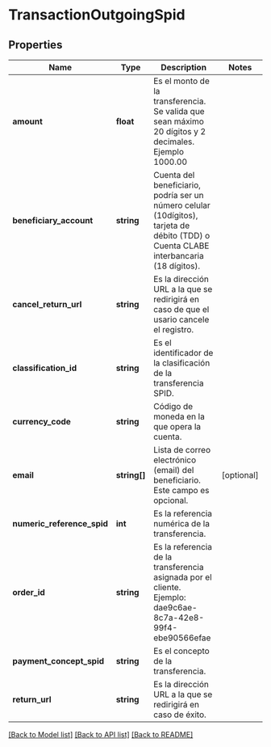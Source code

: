 # TransactionOutgoingSpid

## Properties
Name | Type | Description | Notes
------------ | ------------- | ------------- | -------------
**amount** | **float** | Es el monto de la transferencia. Se valida que sean máximo 20 dígitos y 2 decimales. Ejemplo 1000.00 | 
**beneficiary_account** | **string** | Cuenta del beneficiario, podría ser un número celular (10dígitos), tarjeta de débito (TDD) o Cuenta CLABE interbancaria (18 dígitos). | 
**cancel_return_url** | **string** | Es la dirección URL a la que se redirigirá en caso de que el usario cancele el registro. | 
**classification_id** | **string** | Es el identificador de la clasificación de la transferencia SPID. | 
**currency_code** | **string** | Código de moneda en la que opera la cuenta. | 
**email** | **string[]** | Lista de correo electrónico (email) del beneficiario. Este campo es opcional. | [optional] 
**numeric_reference_spid** | **int** | Es la referencia numérica de la transferencia. | 
**order_id** | **string** | Es la referencia de la transferencia asignada por el cliente. Ejemplo: dae9c6ae-8c7a-42e8-99f4-ebe90566efae | 
**payment_concept_spid** | **string** | Es el concepto de la transferencia. | 
**return_url** | **string** | Es la dirección URL a la que se redirigirá en caso de éxito. | 

[[Back to Model list]](../../README.md#documentation-for-models) [[Back to API list]](../../README.md#documentation-for-api-endpoints) [[Back to README]](../../README.md)

